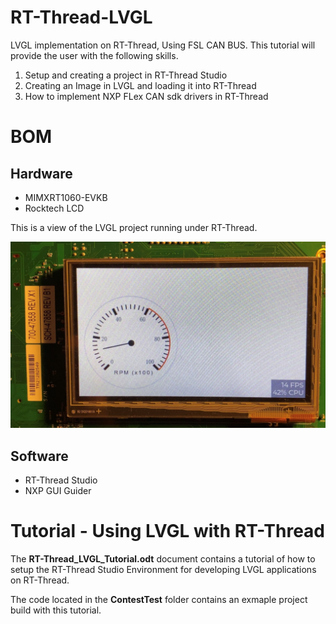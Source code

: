 # RT-Thread-LVGL
LVGL implementation on RT-Thread, Using FSL CAN BUS.
This tutorial will provide the user with the following skills.
<ol>
<li>Setup and creating a project in RT-Thread Studio</li>
<li>Creating an Image in LVGL and loading it into RT-Thread</li> 
<li>How to implement NXP FLex CAN sdk drivers in RT-Thread</li> 
</ol>

# BOM
## Hardware
<ul> 
<li>MIMXRT1060-EVKB </li>
<li> Rocktech LCD</li>
</ul>

This is a view of the LVGL project running under RT-Thread.

![alt](./images/RT-Thread_LVGL_RPM_Gauge.jpg)

## Software
<ul>
    <li>RT-Thread Studio</li>
    <li>NXP GUI Guider</li>
</ul>

# Tutorial - Using LVGL with RT-Thread

The <b>RT-Thread_LVGL_Tutorial.odt</b> document contains a tutorial of how to setup the RT-Thread Studio Environment for developing LVGL applications on RT-Thread.

The code located in the <b> ContestTest</b> folder contains an exmaple project build with this tutorial.



